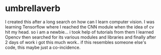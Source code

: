 # umbrellaverb
I created this after a long search on how can I learn computer vision. I was learning Tensorflow where I reached the CNN module when the idea of cv hit my head. so i am a newbie... i took help of tutorials from them I learned Opencv then searched for its various modules and libraries and finally after 2 days of work i got this much work.. if this resembles someone else's code, this maybe just a co-incidence.
